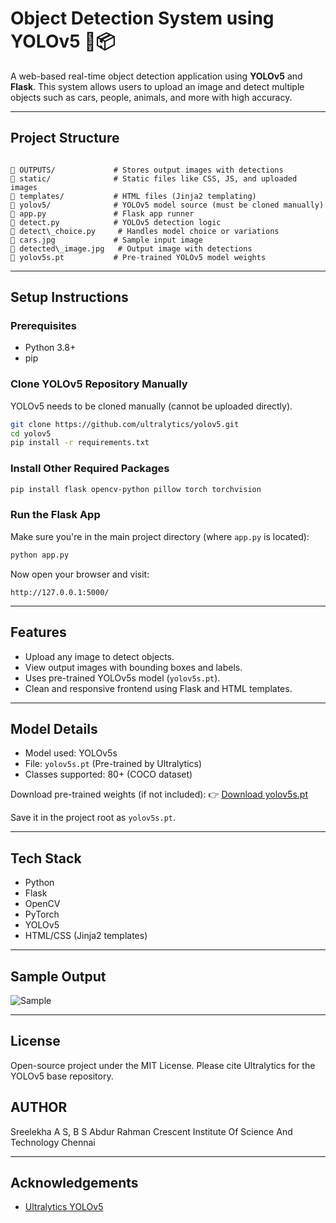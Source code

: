 
#  Object Detection System using YOLOv5 🚗📦

A web-based real-time object detection application using **YOLOv5** and **Flask**. This system allows users to upload an image and detect multiple objects such as cars, people, animals, and more with high accuracy.

---

##  Project Structure

```

📁 OUTPUTS/             # Stores output images with detections
📁 static/              # Static files like CSS, JS, and uploaded images
📁 templates/           # HTML files (Jinja2 templating)
📁 yolov5/              # YOLOv5 model source (must be cloned manually)
📄 app.py               # Flask app runner
📄 detect.py            # YOLOv5 detection logic
📄 detect\_choice.py     # Handles model choice or variations
📄 cars.jpg             # Sample input image
📄 detected\_image.jpg   # Output image with detections
📄 yolov5s.pt           # Pre-trained YOLOv5 model weights

````

---

##  Setup Instructions

### Prerequisites
- Python 3.8+
- pip

###  Clone YOLOv5 Repository Manually
YOLOv5 needs to be cloned manually (cannot be uploaded directly).

```bash
git clone https://github.com/ultralytics/yolov5.git
cd yolov5
pip install -r requirements.txt
````

###  Install Other Required Packages

```bash
pip install flask opencv-python pillow torch torchvision
```

###  Run the Flask App

Make sure you're in the main project directory (where `app.py` is located):

```bash
python app.py
```

Now open your browser and visit:

```
http://127.0.0.1:5000/
```

---

##  Features

* Upload any image to detect objects.
* View output images with bounding boxes and labels.
* Uses pre-trained YOLOv5s model (`yolov5s.pt`).
* Clean and responsive frontend using Flask and HTML templates.

---

##  Model Details

* Model used: YOLOv5s
* File: `yolov5s.pt` (Pre-trained by Ultralytics)
* Classes supported: 80+ (COCO dataset)

Download pre-trained weights (if not included):
👉 [Download yolov5s.pt](https://github.com/ultralytics/yolov5/releases)

Save it in the project root as `yolov5s.pt`.

---

##  Tech Stack

* Python
* Flask
* OpenCV
* PyTorch
* YOLOv5
* HTML/CSS (Jinja2 templates)

---

##  Sample Output

![Sample](static/outputs/detected_image.jpg)

---

##  License

Open-source project under the MIT License.
Please cite Ultralytics for the YOLOv5 base repository.


## AUTHOR 

Sreelekha A S, B S Abdur Rahman Crescent Institute Of Science And Technology
Chennai

---

##  Acknowledgements

* [Ultralytics YOLOv5](https://github.com/ultralytics/yolov5)
